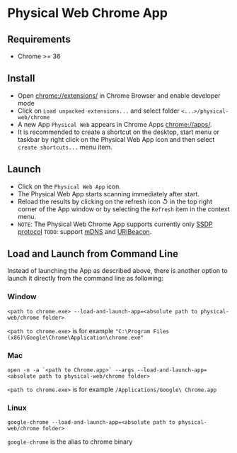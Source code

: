 # Physical Web Chrome App

## Requirements

* Chrome >= 36

## Install

* Open [chrome://extensions/](chrome://extensions/) in Chrome Browser and enable developer mode
* Click on `Load unpacked extensions...` and select folder `<...>/physical-web/chrome`
* A new App `Physical Web` appears in Chrome Apps [chrome://apps/](chrome://apps/). 
* It is recommended to create a shortcut on the desktop, start menu or taskbar by right click on the Physical Web App icon and then select `create shortcuts...` menu item.
   
## Launch

* Click on the `Physical Web App` icon. 
* The Physical Web App starts scanning immediately after start.
* Reload the results by clicking on the refresh icon &#8634; in the top right corner of the App window or by selecting the `Refresh` item in the context menu.
* `NOTE`: The Physical Web Chrome App supports currently only [SSDP protocol](../documentation/ssdp_support.md) `TODO`: support [mDNS](mDNS_Support.md) and [URIBeacon](https://github.com/google/uribeacon).   

## Load and Launch from Command Line

Instead of launching the App as described above, there is another option to launch it directly from the command line as following:

### Window
```
<path to chrome.exe> --load-and-launch-app=<absolute path to physical-web/chrome folder>
```

`<path to chrome.exe>` is for example `"C:\Program Files (x86)\Google\Chrome\Application\chrome.exe"`

### Mac
```
open -n -a `<path to Chrome.app>` --args --load-and-launch-app=<absolute path to physical-web/chrome folder>
```

`<path to chrome.exe>` is for example `/Applications/Google\ Chrome.app`

### Linux
```
google-chrome --load-and-launch-app=<absolute path to physical-web/chrome folder>
```

`google-chrome` is the alias to chrome binary
   

